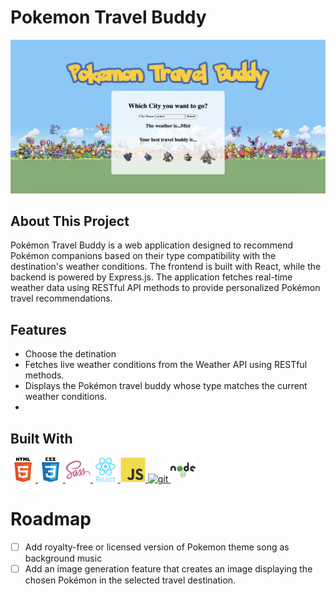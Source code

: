 # Pokemon Travel Buddy

<img src="https://github.com/HanHsunShih/Pokemon-Travel-Buddy/blob/main/images/Screenshot%202025-01-20%20at%2017.54.44.png?raw=true" width=1000 />

## About This Project
Pokémon Travel Buddy is a web application designed to recommend Pokémon companions based on their type compatibility with the destination's weather conditions. The frontend is built with React, while the backend is powered by Express.js. The application fetches real-time weather data using RESTful API methods to provide personalized Pokémon travel recommendations.

## Features
- Choose the detination
- Fetches live weather conditions from the Weather API using RESTful methods.
- Displays the Pokémon travel buddy whose type matches the current weather conditions.
- 
## Built With
<p align="left">
  <a href="https://www.w3.org/html/" target="_blank" rel="noreferrer"> <img src="https://raw.githubusercontent.com/devicons/devicon/master/icons/html5/html5-original-wordmark.svg" alt="html5" width="40" height="40"/> </a> 
  <a href="https://www.w3schools.com/css/" target="_blank" rel="noreferrer"> <img src="https://raw.githubusercontent.com/devicons/devicon/master/icons/css3/css3-original-wordmark.svg" alt="css3" width="40" height="40"/> </a> 
  <a href="https://sass-lang.com" target="_blank" rel="noreferrer"> <img src="https://raw.githubusercontent.com/devicons/devicon/master/icons/sass/sass-original.svg" alt="sass" width="40" height="40"/> </a>
  <a href="https://reactjs.org/" target="_blank" rel="noreferrer"> <img src="https://raw.githubusercontent.com/devicons/devicon/master/icons/react/react-original-wordmark.svg" alt="react" width="40" height="40"/> </a> 
  <a href="https://developer.mozilla.org/en-US/docs/Web/JavaScript" target="_blank" rel="noreferrer"> <img src="https://raw.githubusercontent.com/devicons/devicon/master/icons/javascript/javascript-original.svg" alt="javascript" width="40" height="40"/> </a> 
  <a href="https://git-scm.com/" target="_blank" rel="noreferrer"> <img src="https://www.vectorlogo.zone/logos/git-scm/git-scm-icon.svg" alt="git" width="40" height="40"/> </a> 
  <a href="https://nodejs.org" target="_blank" rel="noreferrer"> <img src="https://raw.githubusercontent.com/devicons/devicon/master/icons/nodejs/nodejs-original-wordmark.svg" alt="nodejs" width="40" height="40"/> </a> 
</p>

# Roadmap
- [ ] Add royalty-free or licensed version of Pokemon theme song as background music
- [ ] Add an image generation feature that creates an image displaying the chosen Pokémon in the selected travel destination.
